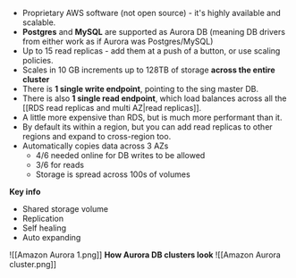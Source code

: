 - Proprietary AWS software (not open source) - it's highly available and scalable.
- **Postgres** and **MySQL** are supported as Aurora DB (meaning DB drivers from either work as if Aurora was Postgres/MySQL)
- Up to 15 read replicas - add them at a push of a button, or use scaling policies.
- Scales in 10 GB increments up to 128TB of storage **across the entire cluster**
- There is **1 single write endpoint**, pointing to the sing master DB.
- There is also **1 single read endpoint**, which load balances across all the [[RDS read replicas and multi AZ|read replicas]].
- A little more expensive than RDS, but is much more performant than it.
- By default its within a region, but you can add read replicas to other regions and expand to cross-region too.
- Automatically copies data across 3 AZs
	- 4/6 needed online for DB writes to be allowed
	- 3/6 for reads
	- Storage is spread across 100s of volumes

**Key info**
- Shared storage volume
- Replication
- Self healing
- Auto expanding


![[Amazon Aurora 1.png]]
**How Aurora DB clusters look**
![[Amazon Aurora cluster.png]]